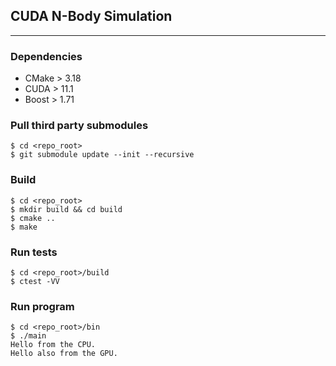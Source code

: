 ## CUDA N-Body Simulation

---

### Dependencies

- CMake > 3.18
- CUDA > 11.1
- Boost > 1.71

### Pull third party submodules

```
$ cd <repo_root>
$ git submodule update --init --recursive
```

### Build

```
$ cd <repo_root>
$ mkdir build && cd build
$ cmake ..
$ make
```

### Run tests

```
$ cd <repo_root>/build
$ ctest -VV
```

### Run program

```
$ cd <repo_root>/bin
$ ./main
Hello from the CPU.
Hello also from the GPU.
```